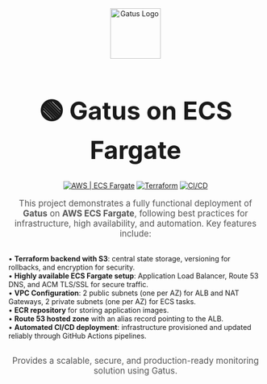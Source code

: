 <div align="center">
  <img width="100" height="100" alt="Gatus Logo" src="https://github.com/user-attachments/assets/bb670d76-1282-4bad-a9e9-4190d9f43410" />
  
  <h1 style="font-size: 3.5em;">🟢 Gatus on ECS Fargate</h1>

  <p>
    <a href="#"><img src="https://img.shields.io/badge/Cloud-AWS-FF9900?logo=amazon-aws" alt="AWS | ECS Fargate"></a>
    <a href="#"><img src="https://img.shields.io/badge/IaC-Terraform-623CE4?logo=terraform" alt="Terraform"></a>
    <a href="#"><img src="https://img.shields.io/badge/CI/CD-GitHub_Actions-2088FF?logo=github-actions" alt="CI/CD"></a>
  </p>

  <p style="font-size: 1.2em; color: #555; text-align: center; max-width: 800px;">
    This project demonstrates a fully functional deployment of <strong>Gatus</strong> on <strong>AWS ECS Fargate</strong>, following best practices for infrastructure, high availability, and automation. Key features include:
  </p>

  <ul style="list-style-type: none; padding-left: 0; display: inline-block; text-align: left; max-width: 700px;">
    <li>• <strong>Terraform backend with S3</strong>: central state storage, versioning for rollbacks, and encryption for security.</li>
    <li>• <strong>Highly available ECS Fargate setup</strong>: Application Load Balancer, Route 53 DNS, and ACM TLS/SSL for secure traffic.</li>
    <li>• <strong>VPC Configuration</strong>: 2 public subnets (one per AZ) for ALB and NAT Gateways, 2 private subnets (one per AZ) for ECS tasks.</li>
    <li>• <strong>ECR repository</strong> for storing application images.</li>
    <li>• <strong>Route 53 hosted zone</strong> with an alias record pointing to the ALB.</li>
    <li>• <strong>Automated CI/CD deployment</strong>: infrastructure provisioned and updated reliably through GitHub Actions pipelines.</li>
  </ul>

  <p style="font-size: 1.2em; color: #555; text-align: center; max-width: 800px;">
    Provides a scalable, secure, and production-ready monitoring solution using Gatus.
  </p>
</div>
